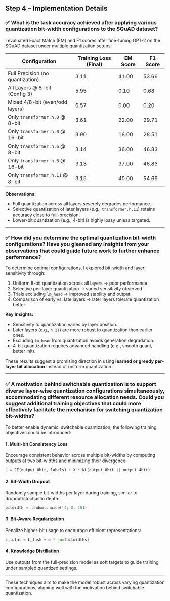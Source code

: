 ## Step 4 – Implementation Details

### ✅ What is the task accuracy achieved after applying various quantization bit-width configurations to the SQuAD dataset?

I evaluated Exact Match (EM) and F1 scores after fine-tuning GPT-2 on the SQuAD dataset under multiple quantization setups:

| Configuration                            | Training Loss (Final) | EM Score | F1 Score |
|-----------------------------------------|------------------------|----------|----------|
| Full Precision (no quantization)        | 3.11                   | 41.00    | 53.66    |
| All Layers @ 8-bit (Config 3)           | 5.95                   | 0.10     | 0.68     |
| Mixed 4/8-bit (even/odd layers)         | 6.57                   | 0.00     | 0.20     |
| Only `transformer.h.0` @ 8-bit          | 3.61                   | 22.00    | 29.71    |
| Only `transformer.h.0` @ 16-bit         | 3.90                   | 18.00    | 28.51    |
| Only `transformer.h.6` @ 8-bit          | 3.14                   | 36.00    | 46.83    |
| Only `transformer.h.6` @ 16-bit         | 3.13                   | 37.00    | 48.83    |
| Only `transformer.h.11` @ 8-bit         | 3.15                   | 40.00    | 54.69    |

**Observations:**
- Full quantization across all layers severely degrades performance.
- Selective quantization of later layers (e.g., `transformer.h.11`) retains accuracy close to full-precision.
- Lower-bit quantization (e.g., 4-bit) is highly lossy unless targeted.

---

### ✅ How did you determine the optimal quantization bit-width configurations? Have you gleaned any insights from your observations that could guide future work to further enhance performance?

To determine optimal configurations, I explored bit-width and layer sensitivity through:

1. Uniform 8-bit quantization across all layers → poor performance.
2. Selective per-layer quantization → varied sensitivity observed.
3. Trials excluding `lm_head` → improved stability and output.
4. Comparison of early vs. late layers → later layers tolerate quantization better.

**Key Insights:**
- Sensitivity to quantization varies by layer position.
- Later layers (e.g., `h.11`) are more robust to quantization than earlier ones.
- Excluding `lm_head` from quantization avoids generation degradation.
- 4-bit quantization requires advanced handling (e.g., smooth quant, better init).

These results suggest a promising direction in using **learned or greedy per-layer bit allocation** instead of uniform quantization.

---

### ✅ A motivation behind switchable quantization is to support diverse layer-wise quantization configurations simultaneously, accommodating different resource allocation needs. Could you suggest additional training objectives that could more effectively facilitate the mechanism for switching quantization bit-widths?

To better enable dynamic, switchable quantization, the following training objectives could be introduced:

#### 1. Multi-bit Consistency Loss
Encourage consistent behavior across multiple bit-widths by computing outputs at two bit-widths and minimizing their divergence:
```python
L = CE(output_8bit, labels) + λ * KL(output_8bit || output_4bit)
```

#### 2. Bit-Width Dropout
Randomly sample bit-widths per layer during training, similar to dropout/stochastic depth:
```python
bitwidth = random.choice([4, 8, 16])
```

#### 3. Bit-Aware Regularization
Penalize higher-bit usage to encourage efficient representations:
```python
L_total = L_task + α * sum(bitwidths)
```

#### 4. Knowledge Distillation
Use outputs from the full-precision model as soft targets to guide training under sampled quantized settings.

---

These techniques aim to make the model robust across varying quantization configurations, aligning well with the motivation behind switchable quantization.
